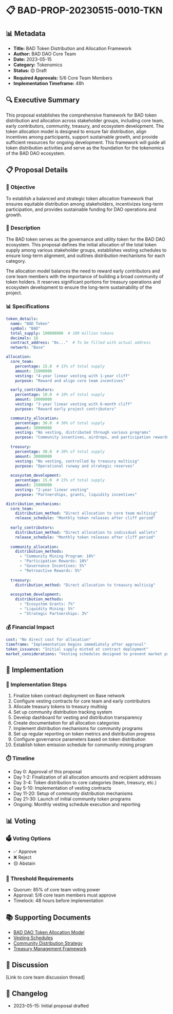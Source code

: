# 📋 BAD-PROP-20230515-0010-TKN

## 📊 Metadata
- **Title:** BAD Token Distribution and Allocation Framework
- **Author:** BAD DAO Core Team
- **Date:** 2023-05-15
- **Category:** Tokenomics
- **Status:** 🟡 Draft
- **Required Approvals:** 5/6 Core Team Members
- **Implementation Timeframe:** 48h

## 🔍 Executive Summary

This proposal establishes the comprehensive framework for BAD token distribution and allocation across stakeholder groups, including core team, early contributors, community, treasury, and ecosystem development. The token allocation model is designed to ensure fair distribution, align incentives among participants, support sustainable growth, and provide sufficient resources for ongoing development. This framework will guide all token distribution activities and serve as the foundation for the tokenomics of the BAD DAO ecosystem.

## 📋 Proposal Details

### 🎯 Objective
To establish a balanced and strategic token allocation framework that ensures equitable distribution among stakeholders, incentivizes long-term participation, and provides sustainable funding for DAO operations and growth.

### 📝 Description
The BAD token serves as the governance and utility token for the BAD DAO ecosystem. This proposal defines the initial allocation of the total token supply among various stakeholder groups, establishes vesting schedules to ensure long-term alignment, and outlines distribution mechanisms for each category.

The allocation model balances the need to reward early contributors and core team members with the importance of building a broad community of token holders. It reserves significant portions for treasury operations and ecosystem development to ensure the long-term sustainability of the project.

### 📊 Specifications

```yaml
token_details:
  name: "BAD Token"
  symbol: "BAD"
  total_supply: 100000000  # 100 million tokens
  decimals: 18
  contract_address: "0x..."  # To be filled with actual address
  network: "Base"

allocation:
  core_team:
    percentage: 15.0  # 15% of total supply
    amount: 15000000
    vesting: "4-year linear vesting with 1-year cliff"
    purpose: "Reward and align core team incentives"

  early_contributors:
    percentage: 10.0  # 10% of total supply
    amount: 10000000
    vesting: "3-year linear vesting with 6-month cliff"
    purpose: "Reward early project contributors"

  community_allocation:
    percentage: 30.0  # 30% of total supply
    amount: 30000000
    vesting: "No vesting, distributed through various programs"
    purpose: "Community incentives, airdrops, and participation rewards"
    
  treasury:
    percentage: 30.0  # 30% of total supply
    amount: 30000000
    vesting: "No vesting, controlled by treasury multisig"
    purpose: "Operational runway and strategic reserves"
    
  ecosystem_development:
    percentage: 15.0  # 15% of total supply
    amount: 15000000
    vesting: "2-year linear vesting"
    purpose: "Partnerships, grants, liquidity incentives"

distribution_mechanisms:
  core_team:
    distribution_method: "Direct allocation to core team multisig"
    release_schedule: "Monthly token releases after cliff period"
    
  early_contributors:
    distribution_method: "Direct allocation to individual wallets"
    release_schedule: "Monthly token releases after cliff period"
    
  community_allocation:
    distribution_methods:
      - "Community Mining Program: 10%"
      - "Participation Rewards: 10%"
      - "Governance Incentives: 5%"
      - "Retroactive Rewards: 5%"
    
  treasury:
    distribution_method: "Direct allocation to treasury multisig"
    
  ecosystem_development:
    distribution_methods:
      - "Ecosystem Grants: 7%"
      - "Liquidity Mining: 5%"
      - "Strategic Partnerships: 3%"
```

### 💰 Financial Impact

```yaml
cost: "No direct cost for allocation"
timeframe: "Implementation begins immediately after approval"
token_issuance: "Initial supply minted at contract deployment"
market_considerations: "Vesting schedules designed to prevent market pressure"
```

## 🔄 Implementation

### 📝 Implementation Steps
1. Finalize token contract deployment on Base network
2. Configure vesting contracts for core team and early contributors
3. Allocate treasury tokens to treasury multisig
4. Set up community distribution tracking system
5. Develop dashboard for vesting and distribution transparency
6. Create documentation for all allocation categories
7. Implement distribution mechanisms for community programs
8. Set up regular reporting on token metrics and distribution progress
9. Configure governance parameters based on token distribution
10. Establish token emission schedule for community mining program

### ⏱️ Timeline
- Day 0: Approval of this proposal
- Day 1-2: Finalization of all allocation amounts and recipient addresses
- Day 3-4: Token distribution to core categories (team, treasury, etc.)
- Day 5-10: Implementation of vesting contracts
- Day 11-20: Setup of community distribution mechanisms
- Day 21-30: Launch of initial community token programs
- Ongoing: Monthly vesting schedule execution and reporting

## 📊 Voting

### 🗳️ Voting Options
- ✅ Approve
- ❌ Reject
- 🟡 Abstain

### 🔢 Threshold Requirements
- Quorum: 85% of core team voting power
- Approval: 5/6 core team members must approve
- Timelock: 48 hours before implementation

## 📚 Supporting Documents
- [BAD DAO Token Allocation Model](../BAD-DAO-TOKEN-ALLOCATION.md)
- [Vesting Schedules](../BAD-DAO-VESTING-SCHEDULES.md)
- [Community Distribution Strategy](../BAD-DAO-COMMUNITY-STRATEGY.md)
- [Treasury Management Framework](../BAD-DAO-TREASURY-MANAGEMENT.md)

## 💬 Discussion
[Link to core team discussion thread]

## 📝 Changelog
- 2023-05-15: Initial proposal drafted 